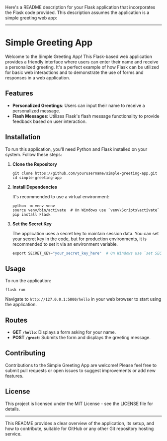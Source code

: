 Here's a README description for your Flask application that incorporates the Flask code provided. This description assumes the application is a simple greeting web app:

---

# Simple Greeting App

Welcome to the Simple Greeting App! This Flask-based web application provides a friendly interface where users can enter their name and receive a personalized greeting. It's a perfect example of how Flask can be utilized for basic web interactions and to demonstrate the use of forms and responses in a web application.

## Features

- **Personalized Greetings**: Users can input their name to receive a personalized message.
- **Flash Messages**: Utilizes Flask's flash message functionality to provide feedback based on user interaction.

## Installation

To run this application, you'll need Python and Flask installed on your system. Follow these steps:

1. **Clone the Repository**

   ```
   git clone https://github.com/yourusername/simple-greeting-app.git
   cd simple-greeting-app
   ```

2. **Install Dependencies**

   It's recommended to use a virtual environment:

   ```
   python -m venv venv
   source venv/bin/activate  # On Windows use `venv\Scripts\activate`
   pip install Flask
   ```

3. **Set the Secret Key**

   The application uses a secret key to maintain session data. You can set your secret key in the code, but for production environments, it is recommended to set it via an environment variable.

   ```python
   export SECRET_KEY="your_secret_key_here"  # On Windows use `set SECRET_KEY="your_secret_key_here"`
   ```

## Usage

To run the application:

```
flask run
```

Navigate to `http://127.0.0.1:5000/hello` in your web browser to start using the application.

## Routes

- **GET `/hello`**: Displays a form asking for your name.
- **POST `/greet`**: Submits the form and displays the greeting message.

## Contributing

Contributions to the Simple Greeting App are welcome! Please feel free to submit pull requests or open issues to suggest improvements or add new features.

## License

This project is licensed under the MIT License - see the LICENSE file for details.

---

This README provides a clear overview of the application, its setup, and how to contribute, suitable for GitHub or any other Git repository hosting service.
